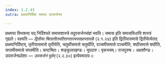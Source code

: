 ```yaml
---
index: 1.2.43
sutra: प्रथमानिर्दिष्टं समास उपसर्जनम्

---
```

प्रथमया विभक्त्या यद् निर्दिश्यते समासशास्त्रे तदुपसर्जनसंज्ञं भवति। समास इति समासविधायि शास्त्रं गृह्यते। वक्ष्यति — _द्वितीया श्रितातीतपतितगतात्यस्तप्राप्तापन्नैः_ (२.१.२४) इति द्वितीयासमासे द्वितीयेत्येतत् प्रथमानिर्दिष्टम्, तृतीयासमासे तृतीयेति, चतुर्थीसमासे चतुर्थीति, पञ्चमीसमासे पञ्चमीति, षष्ठीसमासे षष्ठीति, सप्तमीसमासे सप्तमीति। कष्टश्रितः। शङ्कुलाखण्डः। यूपदारु। वृकभयम्। राजपुरुषः। अक्षशौण्डः। उपसर्जनप्रदेशाः — _उपसर्जनं पूर्वम्_ (२.२.३०) इत्येवमादयः॥